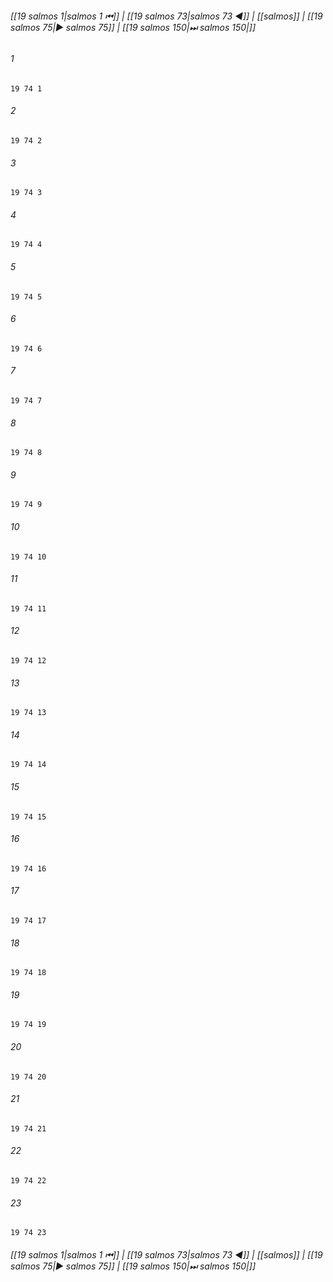 
###### [[19 salmos 1|salmos 1 ⏮]] | [[19 salmos 73|salmos 73 ◀]] | [[salmos]] | [[19 salmos 75|▶ salmos 75]] | [[19 salmos 150|⏭ salmos 150|]]

###### 1
``` verse
19 74 1 
```
###### 2
``` verse
19 74 2 
```
###### 3
``` verse
19 74 3 
```
###### 4
``` verse
19 74 4 
```
###### 5
``` verse
19 74 5 
```
###### 6
``` verse
19 74 6 
```
###### 7
``` verse
19 74 7 
```
###### 8
``` verse
19 74 8 
```
###### 9
``` verse
19 74 9 
```
###### 10
``` verse
19 74 10 
```
###### 11
``` verse
19 74 11 
```
###### 12
``` verse
19 74 12 
```
###### 13
``` verse
19 74 13 
```
###### 14
``` verse
19 74 14 
```
###### 15
``` verse
19 74 15 
```
###### 16
``` verse
19 74 16 
```
###### 17
``` verse
19 74 17 
```
###### 18
``` verse
19 74 18 
```
###### 19
``` verse
19 74 19 
```
###### 20
``` verse
19 74 20 
```
###### 21
``` verse
19 74 21 
```
###### 22
``` verse
19 74 22 
```
###### 23
``` verse
19 74 23 
```

###### [[19 salmos 1|salmos 1 ⏮]] | [[19 salmos 73|salmos 73 ◀]] | [[salmos]] | [[19 salmos 75|▶ salmos 75]] | [[19 salmos 150|⏭ salmos 150|]]

